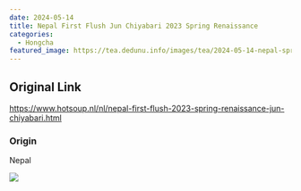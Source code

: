 ```yaml
---
date: 2024-05-14
title: Nepal First Flush Jun Chiyabari 2023 Spring Renaissance
categories:
  - Hongcha
featured_image: https://tea.dedunu.info/images/tea/2024-05-14-nepal-spring-renaissance-1.jpeg
---
```


## Original Link

<https://www.hotsoup.nl/nl/nepal-first-flush-2023-spring-renaissance-jun-chiyabari.html>

### Origin

Nepal

![](https://tea.dedunu.info/images/tea/2024-05-14-nepal-spring-renaissance-2.jpeg)
